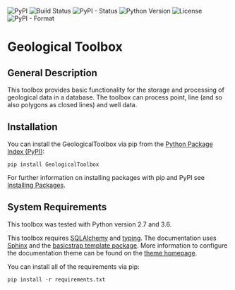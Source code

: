 ![PyPI](https://img.shields.io/pypi/v/GeologicalToolbox.svg)
![Build Status](https://travis-ci.org/stdonn/GeologicalToolbox.svg?branch=master)
![PyPI - Status](https://img.shields.io/pypi/status/GeologicalToolbox.svg)
![Python Version](https://img.shields.io/pypi/pyversions/GeologicalToolbox.svg)
![License](https://img.shields.io/pypi/l/GeologicalToolbox.svg)
![PyPI - Format](https://img.shields.io/pypi/format/GeologicalToolbox.svg)


# Geological Toolbox

## General Description

This toolbox provides basic functionality for the storage and processing of geological data in a database. The toolbox can process point, line (and so also polygons as closed lines) and well data.

## Installation

You can install the GeologicalToolbox via pip from the [Python Package Index (PyPI)](https://pypi.org/):

```
pip install GeologicalToolbox
```

For further information on installing packages with pip and PyPI see [Installing Packages](https://packaging.python.org/tutorials/installing-packages/).

## System Requirements

This toolbox was tested with Python version 2.7 and 3.6.

This toolbox requires [SQLAlchemy](https://www.sqlalchemy.org/) and [typing](https://pypi.org/project/typing/). The documentation uses [Sphinx](https://pypi.org/project/Sphinx/) and the [basicstrap template package](https://pypi.org/project/sphinxjp.themes.basicstrap/). More information to configure the documentation theme can be found on the [theme homepage](https://pythonhosted.org/sphinxjp.themes.basicstrap/index.html).


You can install all of the requirements via pip:

```
pip install -r requirements.txt
```